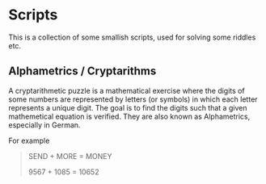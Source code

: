 # Scripts

This is a collection of some smallish scripts, used for solving some riddles 
etc. 

## Alphametrics / Cryptarithms 

A cryptarithmetic puzzle is a mathematical exercise where the digits of some 
numbers are represented by letters (or symbols) in which each letter represents 
a unique digit. The goal is to find the digits such that a given mathemetical
equation is verified. They are also known as Alphametrics, especially in German.

For example

> SEND + MORE = MONEY
> 
> 9567 + 1085 = 10652
